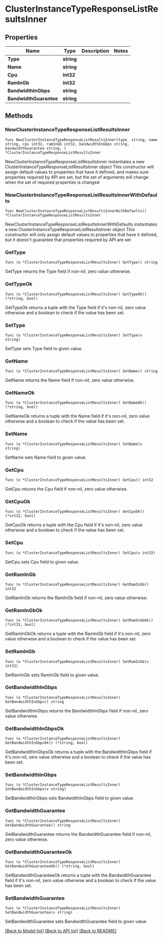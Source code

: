 # ClusterInstanceTypeResponseListResultsInner

## Properties

Name | Type | Description | Notes
------------ | ------------- | ------------- | -------------
**Type** | **string** |  | 
**Name** | **string** |  | 
**Cpu** | **int32** |  | 
**RamInGb** | **int32** |  | 
**BandwidthInGbps** | **string** |  | 
**BandwidthGuarantee** | **string** |  | 

## Methods

### NewClusterInstanceTypeResponseListResultsInner

`func NewClusterInstanceTypeResponseListResultsInner(type_ string, name string, cpu int32, ramInGb int32, bandwidthInGbps string, bandwidthGuarantee string, ) *ClusterInstanceTypeResponseListResultsInner`

NewClusterInstanceTypeResponseListResultsInner instantiates a new ClusterInstanceTypeResponseListResultsInner object
This constructor will assign default values to properties that have it defined,
and makes sure properties required by API are set, but the set of arguments
will change when the set of required properties is changed

### NewClusterInstanceTypeResponseListResultsInnerWithDefaults

`func NewClusterInstanceTypeResponseListResultsInnerWithDefaults() *ClusterInstanceTypeResponseListResultsInner`

NewClusterInstanceTypeResponseListResultsInnerWithDefaults instantiates a new ClusterInstanceTypeResponseListResultsInner object
This constructor will only assign default values to properties that have it defined,
but it doesn't guarantee that properties required by API are set

### GetType

`func (o *ClusterInstanceTypeResponseListResultsInner) GetType() string`

GetType returns the Type field if non-nil, zero value otherwise.

### GetTypeOk

`func (o *ClusterInstanceTypeResponseListResultsInner) GetTypeOk() (*string, bool)`

GetTypeOk returns a tuple with the Type field if it's non-nil, zero value otherwise
and a boolean to check if the value has been set.

### SetType

`func (o *ClusterInstanceTypeResponseListResultsInner) SetType(v string)`

SetType sets Type field to given value.


### GetName

`func (o *ClusterInstanceTypeResponseListResultsInner) GetName() string`

GetName returns the Name field if non-nil, zero value otherwise.

### GetNameOk

`func (o *ClusterInstanceTypeResponseListResultsInner) GetNameOk() (*string, bool)`

GetNameOk returns a tuple with the Name field if it's non-nil, zero value otherwise
and a boolean to check if the value has been set.

### SetName

`func (o *ClusterInstanceTypeResponseListResultsInner) SetName(v string)`

SetName sets Name field to given value.


### GetCpu

`func (o *ClusterInstanceTypeResponseListResultsInner) GetCpu() int32`

GetCpu returns the Cpu field if non-nil, zero value otherwise.

### GetCpuOk

`func (o *ClusterInstanceTypeResponseListResultsInner) GetCpuOk() (*int32, bool)`

GetCpuOk returns a tuple with the Cpu field if it's non-nil, zero value otherwise
and a boolean to check if the value has been set.

### SetCpu

`func (o *ClusterInstanceTypeResponseListResultsInner) SetCpu(v int32)`

SetCpu sets Cpu field to given value.


### GetRamInGb

`func (o *ClusterInstanceTypeResponseListResultsInner) GetRamInGb() int32`

GetRamInGb returns the RamInGb field if non-nil, zero value otherwise.

### GetRamInGbOk

`func (o *ClusterInstanceTypeResponseListResultsInner) GetRamInGbOk() (*int32, bool)`

GetRamInGbOk returns a tuple with the RamInGb field if it's non-nil, zero value otherwise
and a boolean to check if the value has been set.

### SetRamInGb

`func (o *ClusterInstanceTypeResponseListResultsInner) SetRamInGb(v int32)`

SetRamInGb sets RamInGb field to given value.


### GetBandwidthInGbps

`func (o *ClusterInstanceTypeResponseListResultsInner) GetBandwidthInGbps() string`

GetBandwidthInGbps returns the BandwidthInGbps field if non-nil, zero value otherwise.

### GetBandwidthInGbpsOk

`func (o *ClusterInstanceTypeResponseListResultsInner) GetBandwidthInGbpsOk() (*string, bool)`

GetBandwidthInGbpsOk returns a tuple with the BandwidthInGbps field if it's non-nil, zero value otherwise
and a boolean to check if the value has been set.

### SetBandwidthInGbps

`func (o *ClusterInstanceTypeResponseListResultsInner) SetBandwidthInGbps(v string)`

SetBandwidthInGbps sets BandwidthInGbps field to given value.


### GetBandwidthGuarantee

`func (o *ClusterInstanceTypeResponseListResultsInner) GetBandwidthGuarantee() string`

GetBandwidthGuarantee returns the BandwidthGuarantee field if non-nil, zero value otherwise.

### GetBandwidthGuaranteeOk

`func (o *ClusterInstanceTypeResponseListResultsInner) GetBandwidthGuaranteeOk() (*string, bool)`

GetBandwidthGuaranteeOk returns a tuple with the BandwidthGuarantee field if it's non-nil, zero value otherwise
and a boolean to check if the value has been set.

### SetBandwidthGuarantee

`func (o *ClusterInstanceTypeResponseListResultsInner) SetBandwidthGuarantee(v string)`

SetBandwidthGuarantee sets BandwidthGuarantee field to given value.



[[Back to Model list]](../README.md#documentation-for-models) [[Back to API list]](../README.md#documentation-for-api-endpoints) [[Back to README]](../README.md)


